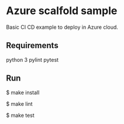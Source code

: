 # Azure scalfold sample

Basic CI CD example to deploy in Azure cloud.

## Requirements

python 3
pylint
pytest

## Run

$ make install

$ make lint

$ make test
